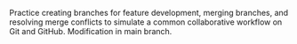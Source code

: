  Practice creating branches for feature development, merging branches, and resolving merge conflicts to simulate a common collaborative workflow on Git and GitHub.
Modification in main branch.
